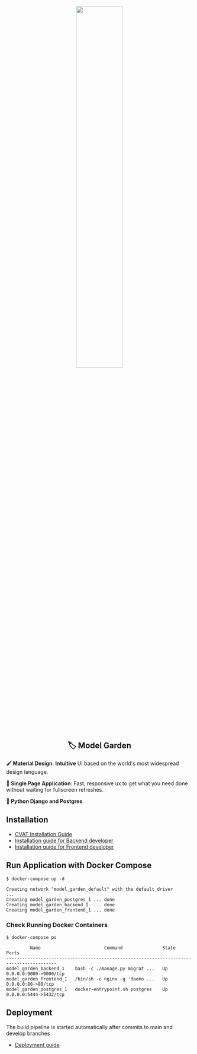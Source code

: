 <div align="center"><img src="https://es.wiki.elvenar.com/images/0/04/Glossy_Garden.png" width="50%"/></div>

<div align="center"><h2>🏷️ Model Garden</h2></div>


**‍🖌️ Material Design**: **Intuitive** UI based on the world's most widespread design language.

**🏃 Single Page Application**: Fast, responsive ux to get what you need done without waiting for fullscreen refreshes.

**🐍 Python Django and Postgres**

## Installation

- [CVAT Installation Guide](cvat/README.md)
- [Installation guide for Backend developer](backend/README.md)
- [Installation guide for Frontend developer](frontend/README.md)

## Run Application with Docker Compose
```
$ docker-compose up -d

Creating network "model_garden_default" with the default driver
...
Creating model_garden_postgres_1 ... done
Creating model_garden_backend_1  ... done
Creating model_garden_frontend_1 ... done
```

### Check Running Docker Containers
```
$ docker-compose ps

         Name                        Command               State           Ports         
-----------------------------------------------------------------------------------------
model_garden_backend_1    bash -c ./manage.py migrat ...   Up      0.0.0.0:9000->9000/tcp
model_garden_frontend_1   /bin/sh -c nginx -g 'daemo ...   Up      0.0.0.0:80->80/tcp    
model_garden_postgres_1   docker-entrypoint.sh postgres    Up      0.0.0.0:5444->5432/tcp
```

## Deployment

  The build pipeline is started automatically after commits to main and develop branches
- [Deployment guide](deploy/ReadMe.md)
